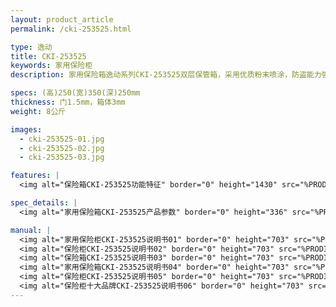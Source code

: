 ```yaml
---
layout: product_article
permalink: /cki-253525.html

type: 逸动
title: CKI-253525
keywords: 家用保险柜
description: 家用保险箱逸动系列CKI-253525双层保管箱，采用优质粉末喷涂，防盗能力强，可固定安装于衣柜、壁柜内，有效防止搬动，内部空间宽敞。

specs: (高)250(宽)350(深)250mm
thickness: 门1.5mm，箱体3mm
weight: 8公斤

images:
  - cki-253525-01.jpg
  - cki-253525-02.jpg
  - cki-253525-03.jpg

features: |
  <img alt="保险箱CKI-253525功能特征" border="0" height="1430" src="%PRODIMGS%/cki-253525-gn.jpg" width="538" />

spec_details: |
  <img alt="家用保险箱CKI-253525产品参数" border="0" height="336" src="%PRODIMGS%/cki-253525-cpcs.jpg" width="538" />

manual: |
  <img alt="家用保险柜CKI-253525说明书01" border="0" height="703" src="%PRODIMGS%/cki-253525-sm01.jpg" width="528" />  
  <img alt="保险柜CKI-253525说明书02" border="0" height="703" src="%PRODIMGS%/cki-253525-sm02.jpg" width="528" />  
  <img alt="保险箱CKI-253525说明书03" border="0" height="703" src="%PRODIMGS%/cki-253525-sm03.jpg" width="528" />  
  <img alt="家用保险箱CKI-253525说明书04" border="0" height="703" src="%PRODIMGS%/cki-253525-sm04.jpg" width="528" />  
  <img alt="保险柜CKI-253525说明书05" border="0" height="703" src="%PRODIMGS%/cki-253525-sm05.jpg" width="528" />  
  <img alt="保险柜十大品牌CKI-253525说明书06" border="0" height="703" src="%PRODIMGS%/cki-253525-sm06.jpg" width="528" />
---
```

